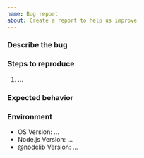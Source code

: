 ```yaml
---
name: Bug report
about: Create a report to help us improve
---
```

<!-- Please read our Rules of Conduct: https://github.com/nodelib/nodelib/blob/master/.github/CODE-OF-CONDUCT.md -->
<!-- Read our guide about submitting issues: https://github.com/nodelib/nodelib/blob/master/.github/CONTRIBUTING.md -->
<!-- Search existing issues to avoid creating duplicates. -->

### Describe the bug
<!-- A clear and concise description of what the bug is. -->

### Steps to reproduce
<!-- Steps to reproduce wrong behavior. -->
<!-- Please attach the code to reproduce the problem. -->

1. …

### Expected behavior
<!-- A clear and concise description of what you expected to happen. -->

### Environment

* OS Version: …
* Node.js Version: …
* @nodelib Version: …
